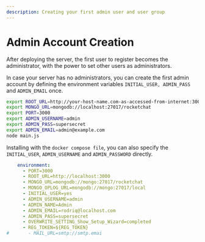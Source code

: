 ```yaml
---
description: Creating your first admin user and user group
---
```


# Admin Account Creation

After deploying the server, the first user to register becomes the administrator, with the power to set other users as administrators.&#x20;

In case your server has no administrators, you can create the first admin account by defining the environment variables `INITIAL_USER, ADMIN_PASS` and `ADMIN_EMAIL` once.

```bash
export ROOT_URL=http://your-host-name.com-as-accessed-from-internet:3000/
export MONGO_URL=mongodb://localhost:27017/rocketchat
export PORT=3000
export ADMIN_USERNAME=admin
export ADMIN_PASS=supersecret
export ADMIN_EMAIL=admin@example.com
node main.js
```

Installing with the `docker compose file`, you can also specify the `INITIAL_USER`, `ADMIN_USERNAME` and `ADMIN_PASSWORD` directly.

```yml
    environment:
      - PORT=3000
      - ROOT_URL=http://localhost:3000
      - MONGO_URL=mongodb://mongo:27017/rocketchat
      - MONGO_OPLOG_URL=mongodb://mongo:27017/local
      - INITIAL_USER=yes
      - ADMIN_USERNAME=admin
      - ADMIN_NAME=Admin
      - ADMIN_EMAIL=rodriq@localhost.com
      - ADMIN_PASS=supersecret
      - OVERWRITE_SETTING_Show_Setup_Wizard=completed
      - REG_TOKEN=${REG_TOKEN}
#       - MAIL_URL=smtp://smtp.emai
```
